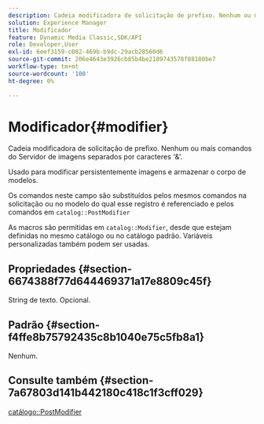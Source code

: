 ```yaml
---
description: Cadeia modificadora de solicitação de prefixo. Nenhum ou mais comandos do Servidor de imagens separados por caracteres '&'.
solution: Experience Manager
title: Modificador
feature: Dynamic Media Classic,SDK/API
role: Developer,User
exl-id: 6eef3159-c082-469b-b9dc-29acb28560d6
source-git-commit: 206e4643e3926cb85b4be2189743578f88180be7
workflow-type: tm+mt
source-wordcount: '100'
ht-degree: 0%

---
```


# Modificador{#modifier}

Cadeia modificadora de solicitação de prefixo. Nenhum ou mais comandos do Servidor de imagens separados por caracteres &#39;&amp;&#39;.

Usado para modificar persistentemente imagens e armazenar o corpo de modelos.

Os comandos neste campo são substituídos pelos mesmos comandos na solicitação ou no modelo do qual esse registro é referenciado e pelos comandos em `catalog::PostModifier`

As macros são permitidas em `catalog::Modifier`, desde que estejam definidas no mesmo catálogo ou no catálogo padrão. Variáveis personalizadas também podem ser usadas.

## Propriedades {#section-6674388f77d644469371a17e8809c45f}

String de texto. Opcional.

## Padrão {#section-f4ffe8b75792435c8b1040e75c5fb8a1}

Nenhum.

## Consulte também {#section-7a67803d141b442180c418c1f3cff029}

[catálogo::PostModifier](../../../../../../is-api/image-catalog/image-serving-api-ref/c-image-catalog-reference/c-image-svg-data-reference/c-image-data-reference/r-postmodifier-cat.md#reference-4bc3738a812b4e7c8a180e27bfbd770b)
